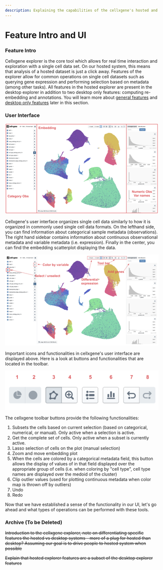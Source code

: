 ```yaml
---
description: Explaining the capabilities of the cellxgene's hosted and desktop explorers
---
```


# Feature Intro and UI

### Feature Intro

Cellxgene explorer is the core tool which allows for real time interaction and exploration with a single cell data set. On our hosted system, this means that analysis of a hosted dataset is just a click away. Features of the explorer allow for common operations on single cell datasets such as querying gene expression and performing selection based on metadata \(among other tasks\). All features in the hosted explorer are present in the desktop explorer in addition to two desktop only features: computing re-embedding and annotations. You will learn more about [general features](universal-features.md) and  [desktop only features](desktop-features/) later in this section.

### User Interface

![](../../.gitbook/assets/image%20%2816%29.png)

Cellxgene's user interface organizes single cell data similarly to how it is organized in commonly used single cell data formats. On the lefthand side, you can find information about categorical sample metadata \(observations\). The right hand sidebar contains information about continuous observational metadata and variable metadata \(i.e. expression\). Finally in the center, you can find the embedding scatterplot displaying the data.

![Cellxgene essential buttons](../../.gitbook/assets/image%20%289%29.png)

Important icons and functionalities in cellxgene's user interface are displayed above. Here is a look at buttons and functionalities that are located in the toolbar.

 

![Cellxgene toolbar](../../.gitbook/assets/image%20%2812%29.png)

The cellxgene toolbar buttons provide the following functionalities:

1. Subsets the cells based on current selection \(based on categorical, numerical, or manual\). Only active when a selection is active.
2. Get the complete set of cells. Only active when a subset is currently active.
3. Lasso selection of cells on the plot \(manual selection\)
4. Zoom and move embedding plot
5. When the cells are colored by a categorical metadata field, this button allows the display of values of in that field displayed over the appropriate group of cells \(i.e. when coloring by "cell type", cell type names are displayed over the medoid of the cluster\)
6. Clip outlier values \(used for plotting continuous metadata when color map is thrown off by outliers\)
7. Undo
8. Redo

Now that we have established a sense of the functionality in our UI, let's go ahead and what types of operations can be performed with these tools.

### Archive \(To be Deleted\)

~~Introduction to the cellxgene explorer, note on differentiating specific features the hosted vs desktop systems - more of a plug for hosted than desktop? Assuming our goal is to drive people to hosted system when possible~~

~~Explain that hosted explorer features are a subset of the desktop explorer features~~

